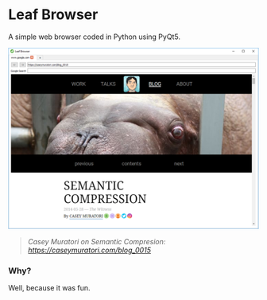 # Leaf Browser

A simple web browser coded in Python using PyQt5.

<img src=screenshot.png />

> *Casey Muratori on Semantic Compresion: https://caseymuratori.com/blog_0015*

### Why?

Well, because it was fun.